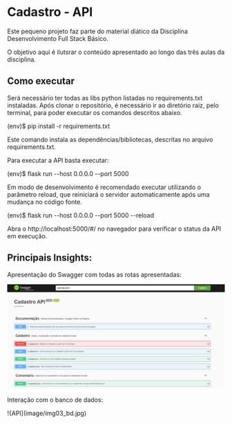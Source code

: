 # Cadastro - API

Este pequeno projeto faz parte do material diático da Disciplina Desenvolvimento Full Stack Básico.

O objetivo aqui é ilutsrar o conteúdo apresentado ao longo das três aulas da disciplina.

## Como executar

Será necessário ter todas as libs python listadas no requirements.txt instaladas. Após clonar o repositório, é necessário ir ao diretório raiz, pelo terminal, para poder executar os comandos descritos abaixo.

(env)$ pip install -r requirements.txt

Este comando instala as dependências/bibliotecas, descritas no arquivo requirements.txt.

Para executar a API basta executar:

(env)$ flask run --host 0.0.0.0 --port 5000

Em modo de desenvolvimento é recomendado executar utilizando o parâmetro reload, que reiniciará o servidor automaticamente após uma mudança no código fonte.

(env)$ flask run --host 0.0.0.0 --port 5000 --reload

Abra o http://localhost:5000/#/ no navegador para verificar o status da API em execução.

## Principais Insights:

Apresentação do Swagger com todas as rotas apresentadas:

![API](image/img01_api.jpg)

Interação com o banco de dados:

!{API](image/img03_bd.jpg)


